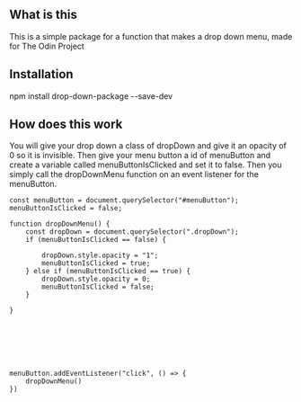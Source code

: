## What is this

This is a simple package for a function that makes a drop down menu, made for The Odin Project

## Installation

npm install drop-down-package --save-dev


## How does this work

You will give your drop down a class of dropDown and give it an opacity of 0 so it is invisible. Then give your menu button a id of menuButton and create a variable called menuButtonIsClicked and set it to false. Then you simply call the dropDownMenu function on an event listener for the menuButton.

```
const menuButton = document.querySelector("#menuButton");
menuButtonIsClicked = false;

function dropDownMenu() {
    const dropDown = document.querySelector(".dropDown");
    if (menuButtonIsClicked == false) {
        
        dropDown.style.opacity = "1";
        menuButtonIsClicked = true;
    } else if (menuButtonIsClicked == true) {
        dropDown.style.opacity = 0;
        menuButtonIsClicked = false;
    }
    
}


    
    



menuButton.addEventListener("click", () => {
    dropDownMenu()
})
```